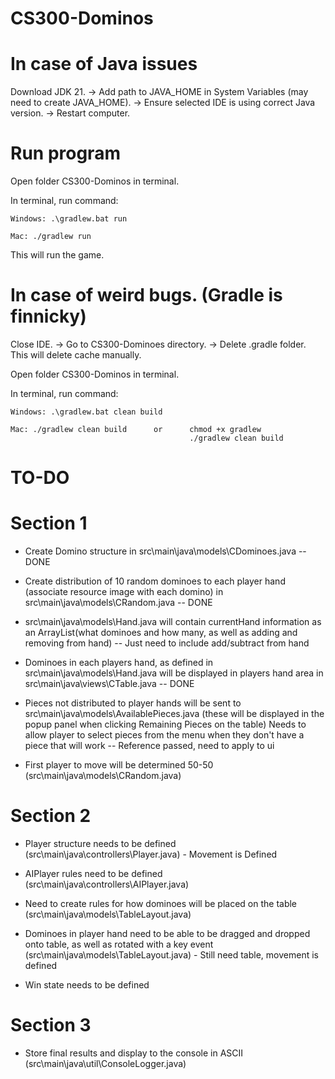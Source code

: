 # CS300-Dominos


# In case of Java issues

Download JDK 21. -> Add path to JAVA_HOME in System Variables (may need to create JAVA_HOME). -> Ensure selected IDE is using correct Java version. -> Restart computer.

# Run program

Open folder CS300-Dominos in terminal.

In terminal, run command: 

    Windows: .\gradlew.bat run

    Mac: ./gradlew run

This will run the game. 

# In case of weird bugs. (Gradle is finnicky)

Close IDE. -> Go to CS300-Dominoes directory. -> Delete .gradle folder. This will delete cache manually.

Open folder CS300-Dominos in terminal.

In terminal, run command: 

    Windows: .\gradlew.bat clean build    

    Mac: ./gradlew clean build      or      chmod +x gradlew
                                            ./gradlew clean build



# TO-DO

# Section 1
- Create Domino structure in src\main\java\models\CDominoes.java -- DONE

- Create distribution of 10 random dominoes to each player hand (associate resource image with each domino) in src\main\java\models\CRandom.java -- DONE

- src\main\java\models\Hand.java will contain currentHand information as an ArrayList(what dominoes and how many, as well as adding and removing from hand) -- Just need to include add/subtract from hand

- Dominoes in each players hand, as defined in src\main\java\models\Hand.java will be displayed in players hand area in src\main\java\views\CTable.java -- DONE

- Pieces not distributed to player hands will be sent to src\main\java\models\AvailablePieces.java (these will be displayed in the popup panel when clicking Remaining Pieces on the table) Needs to allow player to select pieces from the menu when they don't have a piece that will work -- Reference passed, need to apply to ui

- First player to move will be determined 50-50 (src\main\java\models\CRandom.java)

# Section 2

- Player structure needs to be defined (src\main\java\controllers\Player.java) - Movement is Defined

- AIPlayer rules need to be defined (src\main\java\controllers\AIPlayer.java)

- Need to create rules for how dominoes will be placed on the table (src\main\java\models\TableLayout.java)

- Dominoes in player hand need to be able to be dragged and dropped onto table, as well as rotated with a key event (src\main\java\models\TableLayout.java) - Still need table, movement is defined

- Win state needs to be defined


# Section 3

- Store final results and display to the console in ASCII (src\main\java\util\ConsoleLogger.java)
